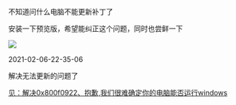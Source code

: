 不知道问什么电脑不能更新补丁了

安装一下预览版，希望能纠正这个问题，同时也尝鲜一下

![](https://cdn.jsdelivr.net/gh/xx025/cloudimg/img/20210206211951.png)



2021-02-06-22-35-06

解决无法更新的问题了

[见：解决0x800f0922、抱歉,我们很难确定你的电脑能否运行windows](http://cache.baiducontent.com/c?m=hcp8MoZtfvqurXZx3hVs-QVCmN8miJ3IM_MyBfo_ESKEYOku4xDTeba718Ug2747f3VHzU3nw3rg699063QfjURdr8o30uUJiUVW06i2i2pr-hbu2o1_qa9itbHxRIPDHt3QQN4dvUMz8hV8aYjDcc0eKrbWbKgEpYKs_425r5r5I3iGJQhq5qjeqGmB7ZbbD_ubrFKCw3evAcRi1d3LgQvTxuAkahfo2tiigorkjNikIyLXt3u2PIN6Ozj_LvT7wwraw1y_mlyikLVSsSLgo4poAO8Z9bipqSAb5qspKGtltUdYgJjhY-UZues2_2KpBzUHBFWncLeWJaPIF_IekJCItdRvQ9POMTAGj50MWkiOnvdMr81B5Z_ln0Zno97U9dNSWMlL0Lz6mt3zhVT044VCDLqyuqE2kl9ZfsaaMv3&p=90769a47c59b09ec05bd9b790a49&newp=8b2a970e95df11a05feac020544f92695d0fc20e38d2d101298ffe0cc4241a1a1a3aecbf2c221705d2c7786d02ac4956e8f032703d0034f1f689df08d2ecce7e64cb3b&s=cec88d218ccf64a0&user=baidu&fm=sc&query=%B1%A7%C7%B8%2C%CE%D2%C3%C7%BA%DC%C4%D1%C8%B7%B6%A8%C4%E3%B5%C4%B5%E7%C4%D4%C4%DC%B7%F1%D4%CB%D0%D0Windows+10%A1%A3%C7%EB%B9%D8%B1%D5%B0%B2%D7%B0%B3%CC%D0%F2%2C%C8%BB%BA%F3%D4%D9%CA%D4%D2%BB%B4%CE%A1%A3&qid=882e301b00109b4a&p1=2)